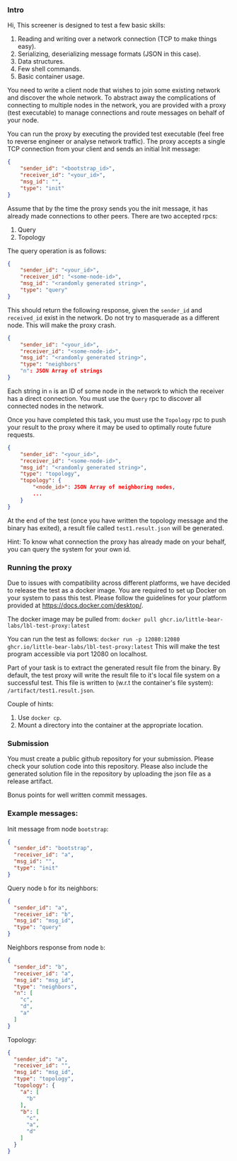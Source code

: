 ### Intro

Hi,
This screener is designed to test a few basic skills:
1. Reading and writing over a network connection (TCP to make things easy).
2. Serializing, deserializing message formats (JSON in this case).
3. Data structures.
4. Few shell commands.
5. Basic container usage.

You need to write a client node that wishes to join some existing network and discover the whole network. To abstract away the complications
of connecting to multiple nodes in the network, you are provided with a proxy (test executable) to manage connections and route
messages on behalf of your node.

You can run the proxy by executing the provided test executable (feel free to reverse engineer or analyse network traffic).
The proxy accepts a single TCP connection from your client and sends an initial Init message:
```JSON
{
    "sender_id": "<bootstrap_id>",
    "receiver_id": "<your_id>",
    "msg_id": "",
    "type": "init"
}
```
Assume that by the time the proxy sends you the init message, it has already made connections to other peers.
There are two accepted rpcs:
1. Query
2. Topology

The query operation is as follows:
```JSON
{
    "sender_id": "<your_id>",
    "receiver_id": "<some-node-id>",
    "msg_id": "<randomly generated string>",
    "type": "query"
}
```
This should return the following response, given the `sender_id` and `received_id` exist in the network. Do not
try to masquerade as a different node. This will make the proxy crash.
```JSON
{
    "sender_id": "<your_id>",
    "receiver_id": "<some-node-id>",
    "msg_id": "<randomly generated string>",
    "type": "neighbors"
    "n": JSON Array of strings
}
```
Each string in `n` is an ID of some node in the network to which the receiver has a direct connection.
You must use the `Query` rpc to discover all connected nodes in the network.

Once you have completed this task, you must use the `Topology` rpc to push your result to the proxy
where it may be used to optimally route future requests.
```JSON
{
    "sender_id": "<your_id>",
    "receiver_id": "<some-node-id>",
    "msg_id": "<randomly generated string>",
    "type": "topology",
    "topology": {
        "<node_id>": JSON Array of neighboring nodes,
        ...
    }
}
```

At the end of the test (once you have written the topology message and the binary has exited), a result file
called `test1.result.json` will be generated.

Hint: To know what connection the proxy has already made on your behalf, you can query the system for your own id.

### Running the proxy
Due to issues with compatibility across different platforms, we have decided to release the test as a docker image.
You are required to set up Docker on your system to pass this test. Please follow the guidelines for your platform 
provided at https://docs.docker.com/desktop/.

The docker image may be pulled from:
```docker pull ghcr.io/little-bear-labs/lbl-test-proxy:latest```

You can run the test as follows:
```docker run -p 12080:12080 ghcr.io/little-bear-labs/lbl-test-proxy:latest```
This will make the test program accessible via port 12080 on localhost.

Part of your task is to extract the generated result file from the binary.
By default, the test proxy will write the result file to it's local file system on a successful test.
This file is written to (w.r.t the container's file system): `/artifact/test1.result.json`.

Couple of hints:
1. Use `docker cp`.
2. Mount a directory into the container at the appropriate location.

### Submission

You must create a public github repository for your submission. Please check your solution code into this repository.
Please also include the generated solution file in the repository by uploading the json file as a release artifact.

Bonus points for well written commit messages.

### Example messages:

Init message from node `bootstrap`: 
```JSON
{
  "sender_id": "bootstrap",
  "receiver_id": "a",
  "msg_id": "",
  "type": "init"
}
```

Query node `b` for its neighbors: 
```JSON
{
  "sender_id": "a",
  "receiver_id": "b",
  "msg_id": "msg_id",
  "type": "query"
}
```

Neighbors response from node `b`: 
```JSON
{
  "sender_id": "b",
  "receiver_id": "a",
  "msg_id": "msg_id",
  "type": "neighbors",
  "n": [
    "c",
    "d",
    "a"
  ]
}
```

Topology: 
```JSON
{
  "sender_id": "a",
  "receiver_id": "",
  "msg_id": "msg_id",
  "type": "topology",
  "topology": {
    "a": [
      "b"
    ],
    "b": [
      "c",
      "a",
      "d"
    ]
  }
}
```
